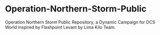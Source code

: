 # Operation-Northern-Storm-Public
Operation Northern Storm Public Repository, a Dynamic Campaign for DCS World inspired by Flashpoint Levant by Lima Kilo Team.
